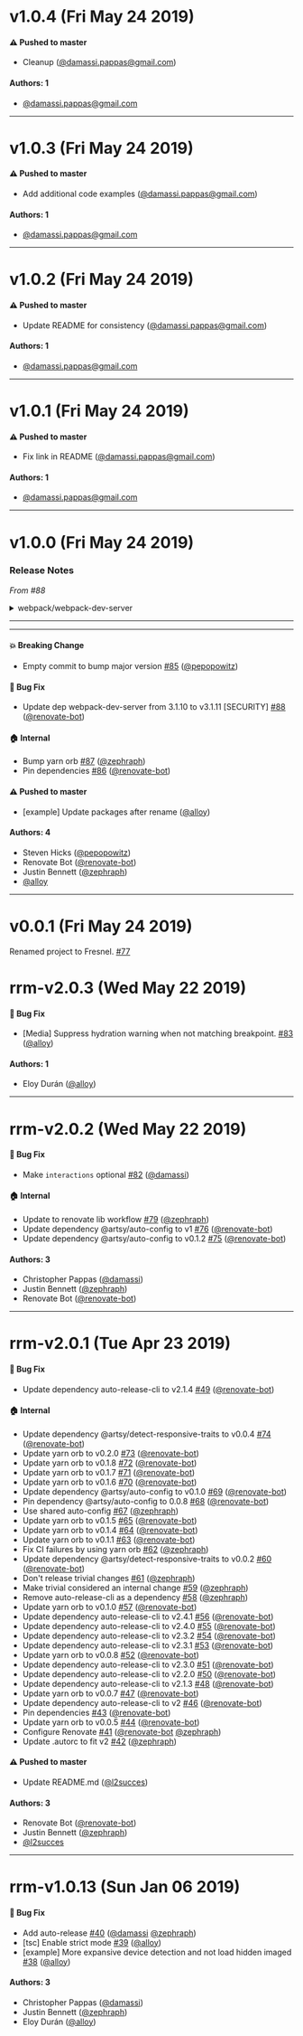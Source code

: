 # v1.0.4 (Fri May 24 2019)

#### ⚠️  Pushed to master

- Cleanup  ([@damassi.pappas@gmail.com](https://github.com/damassi.pappas@gmail.com))

#### Authors: 1

- [@damassi.pappas@gmail.com](https://github.com/damassi.pappas@gmail.com)

---

# v1.0.3 (Fri May 24 2019)

#### ⚠️  Pushed to master

- Add additional code examples  ([@damassi.pappas@gmail.com](https://github.com/damassi.pappas@gmail.com))

#### Authors: 1

- [@damassi.pappas@gmail.com](https://github.com/damassi.pappas@gmail.com)

---

# v1.0.2 (Fri May 24 2019)

#### ⚠️  Pushed to master

- Update README for consistency  ([@damassi.pappas@gmail.com](https://github.com/damassi.pappas@gmail.com))

#### Authors: 1

- [@damassi.pappas@gmail.com](https://github.com/damassi.pappas@gmail.com)

---

# v1.0.1 (Fri May 24 2019)

#### ⚠️  Pushed to master

- Fix link in README  ([@damassi.pappas@gmail.com](https://github.com/damassi.pappas@gmail.com))

#### Authors: 1

- [@damassi.pappas@gmail.com](https://github.com/damassi.pappas@gmail.com)

---

# v1.0.0 (Fri May 24 2019)

### Release Notes

_From #88_

<details>
<summary>webpack/webpack-dev-server</summary>

### [`v3.1.11`](https://togithub.com/webpack/webpack-dev-server/blob/master/CHANGELOG.md#&#8203;3112httpsgithubcomwebpackwebpack-dev-servercomparev3111v3112-2018-12-22)

[Compare Source](https://togithub.com/webpack/webpack-dev-server/compare/v3.1.10...v3.1.11)

##### Bug Fixes

-   regression in `checkHost` for checking Origin header ([#&#8203;1606](https://togithub.com/webpack/webpack-dev-server/issues/1606)) ([8bb3ca8](https://togithub.com/webpack/webpack-dev-server/commit/8bb3ca8))

</details>

---

---

#### 💥  Breaking Change

- Empty commit to bump major version [#85](https://github.com/artsy/fresnel/pull/85) ([@pepopowitz](https://github.com/pepopowitz))

#### 🐛  Bug Fix

- Update dep webpack-dev-server from 3.1.10 to v3.1.11 [SECURITY] [#88](https://github.com/artsy/fresnel/pull/88) ([@renovate-bot](https://github.com/renovate-bot))

#### 🏠  Internal

- Bump yarn orb [#87](https://github.com/artsy/fresnel/pull/87) ([@zephraph](https://github.com/zephraph))
- Pin dependencies [#86](https://github.com/artsy/fresnel/pull/86) ([@renovate-bot](https://github.com/renovate-bot))

#### ⚠️  Pushed to master

- [example] Update packages after rename  ([@alloy](https://github.com/alloy))

#### Authors: 4

- Steven Hicks ([@pepopowitz](https://github.com/pepopowitz))
- Renovate Bot ([@renovate-bot](https://github.com/renovate-bot))
- Justin Bennett ([@zephraph](https://github.com/zephraph))
- [@alloy](https://github.com/alloy)

---

# v0.0.1 (Fri May 24 2019)

Renamed project to Fresnel. [#77](https://github.com/artsy/fresnel/issues/77)

# rrm-v2.0.3 (Wed May 22 2019)

#### 🐛  Bug Fix

- [Media] Suppress hydration warning when not matching breakpoint. [#83](https://github.com/artsy/fresnel/pull/83) ([@alloy](https://github.com/alloy))

#### Authors: 1

- Eloy Durán ([@alloy](https://github.com/alloy))

---

# rrm-v2.0.2 (Wed May 22 2019)

#### 🐛  Bug Fix

- Make `interactions` optional [#82](https://github.com/artsy/fresnel/pull/82) ([@damassi](https://github.com/damassi))

#### 🏠  Internal

- Update to renovate lib workflow [#79](https://github.com/artsy/fresnel/pull/79) ([@zephraph](https://github.com/zephraph))
- Update dependency @artsy/auto-config to v1 [#76](https://github.com/artsy/fresnel/pull/76) ([@renovate-bot](https://github.com/renovate-bot))
- Update dependency @artsy/auto-config to v0.1.2 [#75](https://github.com/artsy/fresnel/pull/75) ([@renovate-bot](https://github.com/renovate-bot))

#### Authors: 3

- Christopher Pappas ([@damassi](https://github.com/damassi))
- Justin Bennett ([@zephraph](https://github.com/zephraph))
- Renovate Bot ([@renovate-bot](https://github.com/renovate-bot))

---

# rrm-v2.0.1 (Tue Apr 23 2019)

#### 🐛  Bug Fix

- Update dependency auto-release-cli to v2.1.4 [#49](https://github.com/artsy/fresnel/pull/49) ([@renovate-bot](https://github.com/renovate-bot))

#### 🏠  Internal

- Update dependency @artsy/detect-responsive-traits to v0.0.4 [#74](https://github.com/artsy/fresnel/pull/74) ([@renovate-bot](https://github.com/renovate-bot))
- Update yarn orb to v0.2.0 [#73](https://github.com/artsy/fresnel/pull/73) ([@renovate-bot](https://github.com/renovate-bot))
- Update yarn orb to v0.1.8 [#72](https://github.com/artsy/fresnel/pull/72) ([@renovate-bot](https://github.com/renovate-bot))
- Update yarn orb to v0.1.7 [#71](https://github.com/artsy/fresnel/pull/71) ([@renovate-bot](https://github.com/renovate-bot))
- Update yarn orb to v0.1.6 [#70](https://github.com/artsy/fresnel/pull/70) ([@renovate-bot](https://github.com/renovate-bot))
- Update dependency @artsy/auto-config to v0.1.0 [#69](https://github.com/artsy/fresnel/pull/69) ([@renovate-bot](https://github.com/renovate-bot))
- Pin dependency @artsy/auto-config to 0.0.8 [#68](https://github.com/artsy/fresnel/pull/68) ([@renovate-bot](https://github.com/renovate-bot))
- Use shared auto-config [#67](https://github.com/artsy/fresnel/pull/67) ([@zephraph](https://github.com/zephraph))
- Update yarn orb to v0.1.5 [#65](https://github.com/artsy/fresnel/pull/65) ([@renovate-bot](https://github.com/renovate-bot))
- Update yarn orb to v0.1.4 [#64](https://github.com/artsy/fresnel/pull/64) ([@renovate-bot](https://github.com/renovate-bot))
- Update yarn orb to v0.1.1 [#63](https://github.com/artsy/fresnel/pull/63) ([@renovate-bot](https://github.com/renovate-bot))
- Fix CI failures by using yarn orb [#62](https://github.com/artsy/fresnel/pull/62) ([@zephraph](https://github.com/zephraph))
- Update dependency @artsy/detect-responsive-traits to v0.0.2 [#60](https://github.com/artsy/fresnel/pull/60) ([@renovate-bot](https://github.com/renovate-bot))
- Don't release trivial changes [#61](https://github.com/artsy/fresnel/pull/61) ([@zephraph](https://github.com/zephraph))
- Make trivial considered an internal change [#59](https://github.com/artsy/fresnel/pull/59) ([@zephraph](https://github.com/zephraph))
- Remove auto-release-cli as a dependency [#58](https://github.com/artsy/fresnel/pull/58) ([@zephraph](https://github.com/zephraph))
- Update yarn orb to v0.1.0 [#57](https://github.com/artsy/fresnel/pull/57) ([@renovate-bot](https://github.com/renovate-bot))
- Update dependency auto-release-cli to v2.4.1 [#56](https://github.com/artsy/fresnel/pull/56) ([@renovate-bot](https://github.com/renovate-bot))
- Update dependency auto-release-cli to v2.4.0 [#55](https://github.com/artsy/fresnel/pull/55) ([@renovate-bot](https://github.com/renovate-bot))
- Update dependency auto-release-cli to v2.3.2 [#54](https://github.com/artsy/fresnel/pull/54) ([@renovate-bot](https://github.com/renovate-bot))
- Update dependency auto-release-cli to v2.3.1 [#53](https://github.com/artsy/fresnel/pull/53) ([@renovate-bot](https://github.com/renovate-bot))
- Update yarn orb to v0.0.8 [#52](https://github.com/artsy/fresnel/pull/52) ([@renovate-bot](https://github.com/renovate-bot))
- Update dependency auto-release-cli to v2.3.0 [#51](https://github.com/artsy/fresnel/pull/51) ([@renovate-bot](https://github.com/renovate-bot))
- Update dependency auto-release-cli to v2.2.0 [#50](https://github.com/artsy/fresnel/pull/50) ([@renovate-bot](https://github.com/renovate-bot))
- Update dependency auto-release-cli to v2.1.3 [#48](https://github.com/artsy/fresnel/pull/48) ([@renovate-bot](https://github.com/renovate-bot))
- Update yarn orb to v0.0.7 [#47](https://github.com/artsy/fresnel/pull/47) ([@renovate-bot](https://github.com/renovate-bot))
- Update dependency auto-release-cli to v2 [#46](https://github.com/artsy/fresnel/pull/46) ([@renovate-bot](https://github.com/renovate-bot))
- Pin dependencies [#43](https://github.com/artsy/fresnel/pull/43) ([@renovate-bot](https://github.com/renovate-bot))
- Update yarn orb to v0.0.5 [#44](https://github.com/artsy/fresnel/pull/44) ([@renovate-bot](https://github.com/renovate-bot))
- Configure Renovate [#41](https://github.com/artsy/fresnel/pull/41) ([@renovate-bot](https://github.com/renovate-bot) [@zephraph](https://github.com/zephraph))
- Update .autorc to fit v2 [#42](https://github.com/artsy/fresnel/pull/42) ([@zephraph](https://github.com/zephraph))

#### ⚠️  Pushed to master

- Update README.md  ([@l2succes](https://github.com/l2succes))

#### Authors: 3

- Renovate Bot ([@renovate-bot](https://github.com/renovate-bot))
- Justin Bennett ([@zephraph](https://github.com/zephraph))
- [@l2succes](https://github.com/l2succes)

---

# rrm-v1.0.13 (Sun Jan 06 2019)

#### 🐛  Bug Fix

- Add auto-release [#40](https://github.com/artsy/fresnel/pull/40) ([@damassi](https://github.com/damassi) [@zephraph](https://github.com/zephraph))
- [tsc] Enable strict mode [#39](https://github.com/artsy/fresnel/pull/39) ([@alloy](https://github.com/alloy))
- [example] More expansive device detection and not load hidden imaged [#38](https://github.com/artsy/fresnel/pull/38) ([@alloy](https://github.com/alloy))

#### Authors: 3

- Christopher Pappas ([@damassi](https://github.com/damassi))
- Justin Bennett ([@zephraph](https://github.com/zephraph))
- Eloy Durán ([@alloy](https://github.com/alloy))
